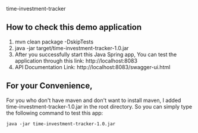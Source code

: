 time-investment-tracker

## How to check this demo application
1. mvn clean package -DskipTests 
2. java -jar target/time-investment-tracker-1.0.jar
3. After you successfully start this Java Spring app, You can test the application through this link: http://localhost:8083
4. API Documentation Link: http://localhost:8083/swagger-ui.html

## For your Convenience,
For you who don't have maven and don't want to install maven, I added time-investment-tracker-1.0.jar in the root directory.
So you can simply type the following command to test this app: 
```
java -jar time-investment-tracker-1.0.jar
```
